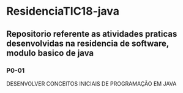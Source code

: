 # ResidenciaTIC18-java

## Repositorio referente as atividades praticas desenvolvidas na residencia de software, modulo basico de java

### P0-01

<p>DESENVOLVER CONCEITOS INICIAIS DE PROGRAMAÇÃO EM JAVA</p>
